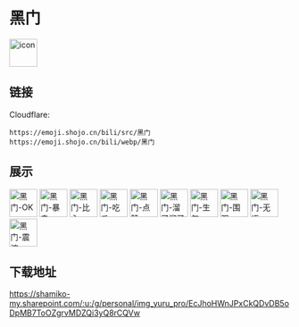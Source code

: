 # 黑门
<img src="https://emoji.shojo.cn/bili/src/黑门/icon.png" width="50" height="50" alt="icon">

## 链接
Cloudflare:
```
https://emoji.shojo.cn/bili/src/黑门
https://emoji.shojo.cn/bili/webp/黑门
```
## 展示
<img src="https://emoji.shojo.cn/bili/src/黑门/黑门-OK.png" width="50" height="50" alt="黑门-OK">
<img src="https://emoji.shojo.cn/bili/src/黑门/黑门-暴击.png" width="50" height="50" alt="黑门-暴击">
<img src="https://emoji.shojo.cn/bili/src/黑门/黑门-比心.png" width="50" height="50" alt="黑门-比心">
<img src="https://emoji.shojo.cn/bili/src/黑门/黑门-吃瓜.png" width="50" height="50" alt="黑门-吃瓜">
<img src="https://emoji.shojo.cn/bili/src/黑门/黑门-点赞.png" width="50" height="50" alt="黑门-点赞">
<img src="https://emoji.shojo.cn/bili/src/黑门/黑门-溜了溜了.png" width="50" height="50" alt="黑门-溜了溜了">
<img src="https://emoji.shojo.cn/bili/src/黑门/黑门-生气.png" width="50" height="50" alt="黑门-生气">
<img src="https://emoji.shojo.cn/bili/src/黑门/黑门-围观.png" width="50" height="50" alt="黑门-围观">
<img src="https://emoji.shojo.cn/bili/src/黑门/黑门-无语.png" width="50" height="50" alt="黑门-无语">
<img src="https://emoji.shojo.cn/bili/src/黑门/黑门-震惊.png" width="50" height="50" alt="黑门-震惊">

## 下载地址

https://shamiko-my.sharepoint.com/:u:/g/personal/img_yuru_pro/EcJhoHWnJPxCkQDvDB5oDpMB7ToOZgrvMDZQi3yQ8rCQVw